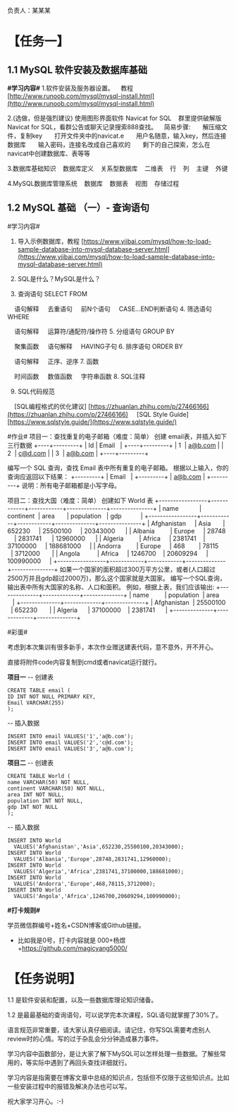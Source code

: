 负责人：某某某
# 【任务一】

## 1.1 MySQL 软件安装及数据库基础
**#学习内容#**
1.软件安装及服务器设置。
   教程 [http://www.runoob.com/mysql/mysql-install.html](http://www.runoob.com/mysql/mysql-install.html)

2.(选做，但是强烈建议) 使用图形界面软件 Navicat for SQL
   群里提供破解版Navicat for SQL，看群公告或聊天记录搜索888查找。
   简易步骤:
      解压缩文件，复制key
      打开文件夹中的navicat.e
      用户名随意，输入key，然后连接数据库
      输入密码，连接名改成自己喜欢的
      剩下的自己探索，怎么在navicat中创建数据库、表等等

3.数据库基础知识
   数据库定义
   关系型数据库
   二维表
   行
   列
   主键
   外键

4.MySQL数据库管理系统
   数据库
   数据表
   视图
   存储过程
## 1.2 MySQL 基础 （一）- 查询语句
#学习内容#
1. 导入示例数据库，教程 [https://www.yiibai.com/mysql/how-to-load-sample-database-into-mysql-database-server.html](https://www.yiibai.com/mysql/how-to-load-sample-database-into-mysql-database-server.html)

2. SQL是什么？MySQL是什么？

3. 查询语句 SELECT FROM 

    语句解释
    去重语句
    前N个语句
    CASE...END判断语句
4. 筛选语句 WHERE 

    语句解释
    运算符/通配符/操作符
5. 分组语句 GROUP BY

    聚集函数
    语句解释
    HAVING子句
6. 排序语句 ORDER BY 

    语句解释
    正序、逆序
7. 函数

    时间函数
    数值函数
    字符串函数
8. SQL注释

9. SQL代码规范

    [SQL编程格式的优化建议] [https://zhuanlan.zhihu.com/p/27466166](https://zhuanlan.zhihu.com/p/27466166)
    [SQL Style Guide] [https://www.sqlstyle.guide/](https://www.sqlstyle.guide/)

#作业#
项目一：查找重复的电子邮箱（难度：简单）
创建 email表，并插入如下三行数据
+----+---------+
| Id | Email   |
+----+---------+
| 1  | a@b.com |
| 2  | c@d.com |
| 3  | a@b.com |
+----+---------+

编写一个 SQL 查询，查找 Email 表中所有重复的电子邮箱。
根据以上输入，你的查询应返回以下结果：
+---------+
| Email   |
+---------+
| a@b.com |
+---------+
说明：所有电子邮箱都是小写字母。

项目二：查找大国（难度：简单）
创建如下 World 表
+-----------------+------------+------------+--------------+---------------+
| name            | continent  | area       | population   | gdp           |
+-----------------+------------+------------+--------------+---------------+
| Afghanistan     | Asia       | 652230     | 25500100     | 20343000      |
| Albania         | Europe     | 28748      | 2831741      | 12960000      |
| Algeria         | Africa     | 2381741    | 37100000     | 188681000     |
| Andorra         | Europe     | 468        | 78115        | 3712000       |
| Angola          | Africa     | 1246700    | 20609294     | 100990000     |
+-----------------+------------+------------+--------------+---------------+
如果一个国家的面积超过300万平方公里，或者(人口超过2500万并且gdp超过2000万)，那么这个国家就是大国家。
编写一个SQL查询，输出表中所有大国家的名称、人口和面积。
例如，根据上表，我们应该输出:
+--------------+-------------+--------------+
| name         | population  | area         |
+--------------+-------------+--------------+
| Afghanistan  | 25500100    | 652230       |
| Algeria      | 37100000    | 2381741      |
+--------------+-------------+--------------+

#彩蛋#

考虑到本次集训有很多新手，本次作业赠送建表代码，意不意外，开不开心。

直接将附件code内容复制到cmd或者navicat运行就行。

**项目一**
-- 创建表
```
CREATE TABLE email (
ID INT NOT NULL PRIMARY KEY,
Email VARCHAR(255)
);
```
-- 插入数据
```
INSERT INTO email VALUES('1','a@b.com');
INSERT INTO email VALUES('2','c@d.com');
INSERT INTO email VALUES('3','a@b.com');
```

**项目二**
-- 创建表
```
CREATE TABLE World (
name VARCHAR(50) NOT NULL,
continent VARCHAR(50) NOT NULL,
area INT NOT NULL,
population INT NOT NULL,
gdp INT NOT NULL
);
```
-- 插入数据
```
INSERT INTO World
  VALUES('Afghanistan','Asia',652230,25500100,20343000);
INSERT INTO World 
  VALUES('Albania','Europe',28748,2831741,12960000);
INSERT INTO World 
  VALUES('Algeria','Africa',2381741,37100000,188681000);
INSERT INTO World
  VALUES('Andorra','Europe',468,78115,3712000);
INSERT INTO World
  VALUES('Angola','Africa',1246700,20609294,100990000);
```


**#打卡规则#**

学员微信群编号+姓名+CSDN博客或Github链接。

  * 比如我是0号，打卡内容就是 000+杨煜+https://github.com/magicyang5000/
# 【任务说明】

1.1 是软件安装和配置，以及一些数据库理论知识储备。

1.2 是最最基础的查询语句，可以说学完本次课程，SQL语句就掌握了30%了。

语言规范非常重要，请大家认真仔细阅读。请记住，你写SQL需要考虑别人review时的心情。写的过于杂乱会分分钟造成暴力事件。

学习内容中函数部分，是让大家了解下MySQL可以怎样处理一些数据。了解些常用的，等实际中遇到了再回头查找详细就行。



学习内容是指需要在博客文章中总结的知识点，包括但不仅限于这些知识点。比如一些安装过程中的报错及解决办法也可以写。

祝大家学习开心。:-)
